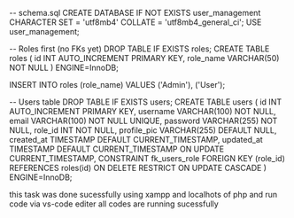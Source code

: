 -- schema.sql
CREATE DATABASE IF NOT EXISTS user_management
  CHARACTER SET = 'utf8mb4'
  COLLATE = 'utf8mb4_general_ci';
USE user_management;

-- Roles first (no FKs yet)
DROP TABLE IF EXISTS roles;
CREATE TABLE roles (
  id INT AUTO_INCREMENT PRIMARY KEY,
  role_name VARCHAR(50) NOT NULL
) ENGINE=InnoDB;

INSERT INTO roles (role_name) VALUES ('Admin'), ('User');

-- Users table
DROP TABLE IF EXISTS users;
CREATE TABLE users (
  id INT AUTO_INCREMENT PRIMARY KEY,
  username VARCHAR(100) NOT NULL,
  email VARCHAR(100) NOT NULL UNIQUE,
  password VARCHAR(255) NOT NULL,
  role_id INT NOT NULL,
  profile_pic VARCHAR(255) DEFAULT NULL,
  created_at TIMESTAMP DEFAULT CURRENT_TIMESTAMP,
  updated_at TIMESTAMP DEFAULT CURRENT_TIMESTAMP ON UPDATE CURRENT_TIMESTAMP,
  CONSTRAINT fk_users_role FOREIGN KEY (role_id) REFERENCES roles(id) ON DELETE RESTRICT ON UPDATE CASCADE
) ENGINE=InnoDB;




this task was done sucessfully using xampp and localhots of php and run code via vs-code editer all codes are running sucessfully
